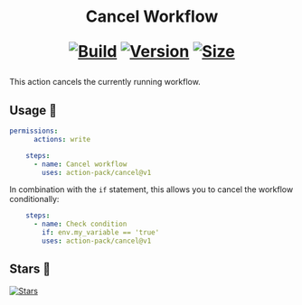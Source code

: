 <h1 align="center">Cancel Workflow<br />
<div align="center">
  
  [![Build](https://github.com/action-pack/cancel/workflows/Build/badge.svg)](https://github.com/action-pack/cancel/)
  [![Version](https://img.shields.io/github/v/tag/action-pack/cancel?label=version&sort=semver&color=066da5)](https://github.com/marketplace/actions/cancel-workflow)
  [![Size](https://img.shields.io/github/languages/code-size/action-pack/cancel?label=size&color=066da5)](https://github.com/action-pack/cancel/)
  
</div></h1>

This action cancels the currently running workflow.

## Usage 🚀

```yaml
permissions:
      actions: write

    steps:
      - name: Cancel workflow
        uses: action-pack/cancel@v1
```

In combination with the ```if``` statement, this allows you to cancel the workflow conditionally:

```yaml
    steps:
      - name: Check condition
        if: env.my_variable == 'true'
        uses: action-pack/cancel@v1
```

## Stars 🌟
[![Stars](https://starchart.cc/action-pack/cancel.svg?variant=adaptive)](https://starchart.cc/action-pack/cancel)
